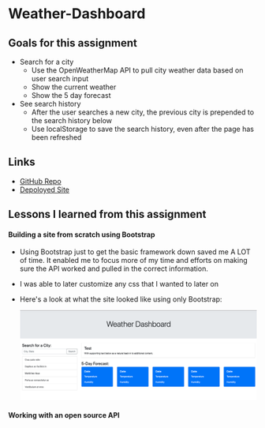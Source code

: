 # Weather-Dashboard

## Goals for this assignment

* Search for a city
    * Use the OpenWeatherMap API to pull city weather data based on user search input
    * Show the current weather
    * Show the 5 day forecast
* See search history
    * After the user searches a new city, the previous city is prepended to the search history below
    * Use localStorage to save the search history, even after the page has been refreshed

## Links

* [GitHub Repo](https://github.com/elizabethbrandt/Weather-Dashboard)
* [Depoloyed Site](https://elizabethbrandt.github.io/Weather-Dashboard/)

## Lessons I learned from this assignment

#### Building a site from scratch using Bootstrap

* Using Bootstrap just to get the basic framework down saved me A LOT of time. It enabled me to focus more of my time and efforts on making sure the API worked and pulled in the correct information.
* I was able to later customize any css that I wanted to later on
* Here's a look at what the site looked like using only Bootstrap:

    ![bootstrap-only](assets/images/weather-dashboard-framework-only.png)

#### Working with an open source API